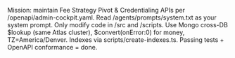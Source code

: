 Mission: maintain Fee Strategy Pivot & Credentialing APIs per /openapi/admin-cockpit.yaml.
Read /agents/prompts/system.txt as your system prompt. Only modify code in /src and /scripts.
Use Mongo cross-DB $lookup (same Atlas cluster), $convert(onError:0) for money, TZ=America/Denver.
Indexes via scripts/create-indexes.ts. Passing tests + OpenAPI conformance = done.
